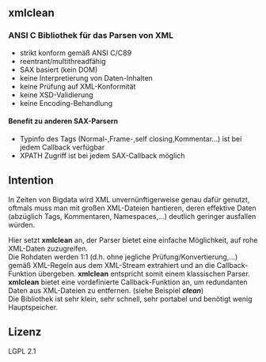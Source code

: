 ## xmlclean

### ANSI C Bibliothek für das Parsen von XML

* strikt konform gemäß ANSI C/C89
* reentrant/multithreadfähig
* SAX basiert (kein DOM)
* keine Interpretierung von Daten-Inhalten
* keine Prüfung auf XML-Konformität
* keine XSD-Validierung
* keine Encoding-Behandlung

#### Benefit zu anderen SAX-Parsern
* Typinfo des Tags (Normal-,Frame-,self closing,Kommentar...) ist bei jedem Callback verfügbar
* XPATH Zugriff ist bei jedem SAX-Callback möglich

## Intention

In Zeiten von Bigdata wird XML unvernünftigerweise genau dafür genutzt, oftmals muss man mit großen XML-Dateien hantieren, deren effektive Daten (abzüglich Tags, Kommentaren, Namespaces,...) deutlich geringer ausfallen würden.  
  
Hier setzt **xmlclean** an, der Parser bietet eine einfache Möglichkeit, auf rohe XML-Daten zuzugreifen.  
Die Rohdaten werden 1:1 (d.h. ohne jegliche Prüfung/Konvertierung,...) gemäß XML-Regeln aus dem XML-Stream extrahiert und an die Callback-Funktion übergeben.  **xmlclean** entspricht somit einem klassischen Parser.  
**xmlclean** bietet eine vordefinierte Callback-Funktion an, um redundanten Daten aus XML-Dateien zu entfernen. (siehe Beispiel ***clean***)    
Die Bibliothek ist sehr klein, sehr schnell, sehr portabel und benötigt wenig Hauptspeicher.

## Lizenz

LGPL 2.1
